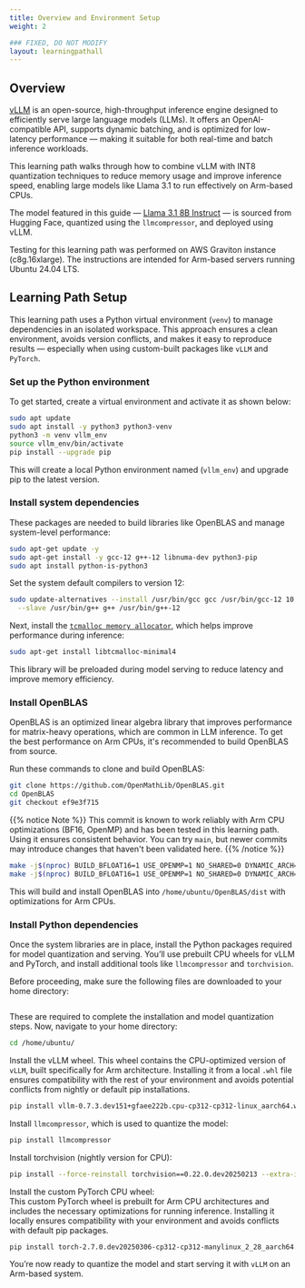 ```yaml
---
title: Overview and Environment Setup
weight: 2

### FIXED, DO NOT MODIFY
layout: learningpathall
---
```


## Overview

[vLLM](https://github.com/vllm-project/vllm) is an open-source, high-throughput inference engine designed to  efficiently serve large language models (LLMs). It offers an OpenAI-compatible API, supports dynamic batching, and is optimized for low-latency performance — making it suitable for both real-time and batch inference workloads.

This learning path walks through how to combine vLLM with INT8 quantization techniques to reduce memory usage and improve inference speed, enabling large models like Llama 3.1 to run effectively on Arm-based CPUs. 

The model featured in this guide — [Llama 3.1 8B Instruct](https://huggingface.co/meta-llama/Llama-3.1-8B-Instruct) — is sourced from Hugging Face, quantized using the `llmcompressor`, and deployed using vLLM. 

Testing for this learning path was performed on AWS Graviton instance (c8g.16xlarge). The instructions are intended for Arm-based servers running Ubuntu 24.04 LTS.


## Learning Path Setup

This learning path uses a Python virtual environment (`venv`) to manage dependencies in an isolated workspace. This approach ensures a clean environment, avoids version conflicts, and makes it easy to reproduce results — especially when using custom-built packages like `vLLM` and `PyTorch`.

### Set up the Python environment

To get started, create a virtual environment and activate it as shown below:

```bash
sudo apt update
sudo apt install -y python3 python3-venv
python3 -m venv vllm_env
source vllm_env/bin/activate
pip install --upgrade pip 
```
This will create a local Python environment named (`vllm_env`) and upgrade pip to the latest version.

### Install system dependencies

These packages are needed to build libraries like OpenBLAS and manage system-level performance:

```bash
sudo apt-get update -y
sudo apt-get install -y gcc-12 g++-12 libnuma-dev python3-pip
sudo apt install python-is-python3
```
Set the system default compilers to version 12:

```bash
sudo update-alternatives --install /usr/bin/gcc gcc /usr/bin/gcc-12 10 \
  --slave /usr/bin/g++ g++ /usr/bin/g++-12
```
Next, install the  [`tcmalloc memory allocator`](https://docs.vllm.ai/en/latest/getting_started/installation/cpu.html?device=arm), which helps improve performance during inference:

```bash
sudo apt-get install libtcmalloc-minimal4
```
This library will be preloaded during model serving to reduce latency and improve memory efficiency.

### Install OpenBLAS

OpenBLAS is an optimized linear algebra library that improves performance for matrix-heavy operations, which are common in LLM inference. To get the best performance on Arm CPUs, it's recommended to build OpenBLAS from source.

Run these commands to clone and build OpenBLAS:
```bash
git clone https://github.com/OpenMathLib/OpenBLAS.git
cd OpenBLAS
git checkout ef9e3f715
```
{{% notice Note %}}
This commit is known to work reliably with Arm CPU optimizations (BF16, OpenMP) and has been tested in this learning path. Using it ensures consistent behavior. You can try `main`, but newer commits may introduce changes that haven't been validated here.
{{% /notice %}}

```bash
make -j$(nproc) BUILD_BFLOAT16=1 USE_OPENMP=1 NO_SHARED=0 DYNAMIC_ARCH=1 TARGET=ARMV8 CFLAGS=-O3
make -j$(nproc) BUILD_BFLOAT16=1 USE_OPENMP=1 NO_SHARED=0 DYNAMIC_ARCH=1 TARGET=ARMV8 CFLAGS=-O3 PREFIX=/home/ubuntu/OpenBLAS/dist install
```
This will build and install OpenBLAS into `/home/ubuntu/OpenBLAS/dist` with optimizations for Arm CPUs.

### Install Python dependencies

Once the system libraries are in place, install the Python packages required for model quantization and serving. You’ll use prebuilt CPU wheels for vLLM and PyTorch, and install additional tools like `llmcompressor` and `torchvision`.

Before proceeding, make sure the following files are downloaded to your home directory:
```bash

```
These are required to complete the installation and model quantization steps.
Now, navigate to your home directory:
```bash
cd /home/ubuntu/
```

Install the vLLM wheel. This wheel contains the  CPU-optimized version of `vLLM`, built specifically for Arm architecture. Installing it from a local `.whl` file ensures compatibility with the rest of your environment and avoids potential conflicts from nightly or default pip installations.

```bash
pip install vllm-0.7.3.dev151+gfaee222b.cpu-cp312-cp312-linux_aarch64.whl --force-reinstall
```
Install `llmcompressor`, which is used to quantize the model:
```bash
pip install llmcompressor
```
Install torchvision (nightly version for CPU):
```bash
pip install --force-reinstall torchvision==0.22.0.dev20250213 --extra-index-url https://download.pytorch.org/whl/nightly/cpu
```
Install the custom PyTorch CPU wheel:<br>
This custom PyTorch wheel is prebuilt for Arm CPU architectures and includes the necessary optimizations for running inference. Installing it locally ensures compatibility with your environment and avoids conflicts with default pip packages.
```bash
pip install torch-2.7.0.dev20250306-cp312-cp312-manylinux_2_28_aarch64.whl --force-reinstall --no-deps
```

You’re now ready to quantize the model and start serving it with `vLLM` on an Arm-based system.